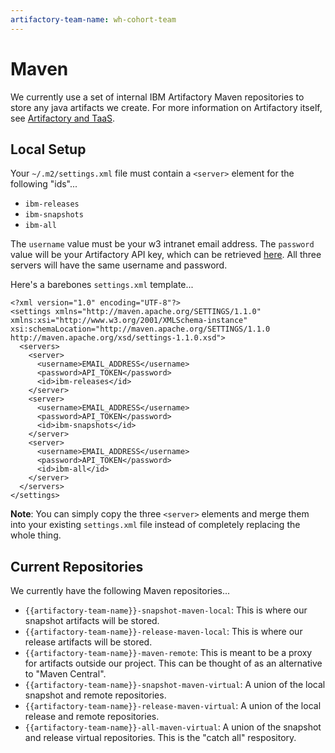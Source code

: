 ```yaml
---
artifactory-team-name: wh-cohort-team
---
```


Maven
=====
We currently use a set of internal IBM Artifactory Maven repositories to store any java artifacts we create.
For more information on Artifactory itself, see [Artifactory and TaaS](dev-guide/artifactory-and-taas.md).

Local Setup
-----------
Your `~/.m2/settings.xml` file must contain a `<server>` element for the following "ids"...
* `ibm-releases`
* `ibm-snapshots`
* `ibm-all`

The `username` value must be your w3 intranet email address.
The `password` value will be your Artifactory API key, which can be retrieved [here](https://na.artifactory.swg-devops.com/artifactory/webapp/#/profile).
All three servers will have the same username and password.

Here's a barebones `settings.xml` template...
```
<?xml version="1.0" encoding="UTF-8"?>
<settings xmlns="http://maven.apache.org/SETTINGS/1.1.0" xmlns:xsi="http://www.w3.org/2001/XMLSchema-instance" xsi:schemaLocation="http://maven.apache.org/SETTINGS/1.1.0 http://maven.apache.org/xsd/settings-1.1.0.xsd">
  <servers>
    <server>
      <username>EMAIL_ADDRESS</username>
      <password>API_TOKEN</password>
      <id>ibm-releases</id>
    </server>
    <server>
      <username>EMAIL_ADDRESS</username>
      <password>API_TOKEN</password>
      <id>ibm-snapshots</id>
    </server>
    <server>
      <username>EMAIL_ADDRESS</username>
      <password>API_TOKEN</password>
      <id>ibm-all</id>
    </server>
  </servers>
</settings>
```
__Note__: You can simply copy the three `<server>` elements and merge them into your existing `settings.xml` file instead of completely replacing the whole thing.

Current Repositories
--------------------
We currently have the following Maven repositories...
* `{{artifactory-team-name}}-snapshot-maven-local`: This is where our snapshot artifacts will be stored.
* `{{artifactory-team-name}}-release-maven-local`: This is where our release artifacts will be stored.
* `{{artifactory-team-name}}-maven-remote`: This is meant to be a proxy for artifacts outside our project.  This can be thought of as an alternative to "Maven Central".
* `{{artifactory-team-name}}-snapshot-maven-virtual`: A union of the local snapshot and remote repositories.
* `{{artifactory-team-name}}-release-maven-virtual`: A union of the local release and remote repositories.
* `{{artifactory-team-name}}-all-maven-virtual`: A union of the snapshot and release virtual repositories.  This is the "catch all" respository.

